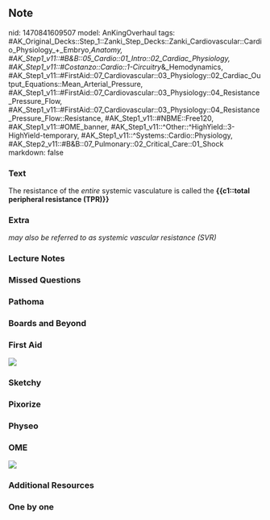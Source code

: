 ## Note
nid: 1470841609507
model: AnKingOverhaul
tags: #AK_Original_Decks::Step_1::Zanki_Step_Decks::Zanki_Cardiovascular::Cardio_Physiology_+_Embryo,_Anatomy, #AK_Step1_v11::#B&B::05_Cardio::01_Intro::02_Cardiac_Physiology, #AK_Step1_v11::#Costanzo::Cardio::1-Circuitry_&_Hemodynamics, #AK_Step1_v11::#FirstAid::07_Cardiovascular::03_Physiology::02_Cardiac_Output_Equations::Mean_Arterial_Pressure, #AK_Step1_v11::#FirstAid::07_Cardiovascular::03_Physiology::04_Resistance_Pressure_Flow, #AK_Step1_v11::#FirstAid::07_Cardiovascular::03_Physiology::04_Resistance_Pressure_Flow::Resistance, #AK_Step1_v11::#NBME::Free120, #AK_Step1_v11::#OME_banner, #AK_Step1_v11::^Other::^HighYield::3-HighYield-temporary, #AK_Step1_v11::^Systems::Cardio::Physiology, #AK_Step2_v11::#B&B::07_Pulmonary::02_Critical_Care::01_Shock
markdown: false

### Text
<div>
  The resistance of the <i>entire</i> systemic vasculature is
  called the <b>{{c1::total peripheral resistance (TPR)}}</b>
</div>

### Extra
<i>may also be referred to as systemic vascular resistance
(SVR)</i>

### Lecture Notes


### Missed Questions


### Pathoma


### Boards and Beyond


### First Aid
<img src="tmpkEsRuL.png">

### Sketchy


### Pixorize


### Physeo


### OME
<div class="ome-widget">
  <a href="https://onlinemeded.org?ref=anki"><img src=
  "_OME_AnkiFlashcards_General_4.png"></a>
</div>

### Additional Resources


### One by one


